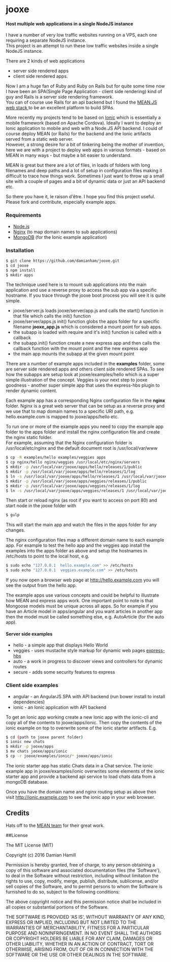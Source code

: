 # jooxe

#### Host multiple web applications in a single NodeJS instance

I have a number of very low traffic websites running on a VPS, each one requiring a separate NodeJS instance.  
This project is an attempt to run these low traffic websites inside a single NodeJS instance.  

There are 2 kinds of web applications 
 - server side rendered apps
 - client side rendered apps.

Now I am a huge fan of Ruby and Ruby on Rails but for quite some time now I have been an 
SPA(Single Page Application - client side rendering) kind of guy and Rails is a server side rendering framework.  
You can of course use Rails for an api backend but I found the
[MEAN.JS web stack ](https://www.meanjs.org "MEAN JS full stack solution for web apps") to be an excellent platform to build SPAs.

More recently my projects tend to be based on [Ionic](http://ionicframework.com/) which is essentially a mobile 
framework (based on Apache Cordova).  Ideally I want to deploy an Ionic application to mobile and web with a Node.JS 
API backend.  I could of course deploy MEAN (or Rails) for the backend and the Ionic artifacts served from a static web server.  
However, a strong desire for a bit of tinkering being the mother of invention, here we are with a project to deploy web 
apps in various formats - based on MEAN in many ways - but maybe a bit easier to understand.

MEAN is great but there are a lot of files, in loads of folders with long filenames and deep paths and a lot of setup 
in configuration files making it difficult to trace how things work.  Sometimes I just want to throw
up a small site with a couple of pages and a bit of dynamic data or just an API backend etc.  

So there you have it, le raison d'être.  I hope you find this project useful.  Please fork and contribute, especially example apps.

### Requirements
 - [Node.js](https://nodejs.org/)
 - [Nginx](https://nginx.org/)  (to map domain names to sub applications)
 - [MongoDB](https://docs.mongodb.com/)  (for the Ionic example application)

### Installation

```sh
$ git clone https://github.com/damianham/jooxe.git
$ cd jooxe
$ npm install
$ mkdir apps
```

The technique used here is to mount sub applications into the main application and use a reverse proxy to access the sub app via a 
specific hostname.  If you trace through the jooxe boot process you will see it is quite simple.  

 - jooxe/server.js loads jooxe/server/app.js and calls the start() function in that file which calls the init() function
 - jooxe/server/apps.js init() function globs the apps folder for a specific filename **jooxe_app.js** which is considered
   a mount point for sub apps.
 - the subapp is loaded with require and it's init() function is called with a callback
 - the subapp.init() function create a new express app and then calls the callback function with the mount point and the new express app
 - the main app mounts the subapp at the given mount point

There are a number of example apps included in the **examples** folder, some are server side rendered apps and others 
client side rendered SPAs.  To see how the subapps are setup look at jooxe/examples/hello which is a super simple 
illustration of the concept.  Veggies is your next step to jooxe goodness - another super simple app that uses 
the express-hbs plugin to render dynamic content.  

Each example app has a corresponding Nginx configuration file in the **nginx** folder.  Nginx is a great web server that can be setup
as a reverse proxy and we use that to map domain names to a specific URI path, e.g. hello.example.com is mapped to jooxe/apps/hello etc.

To run one or more of the example apps you need to copy the example app folder to the 
apps folder and install the nginx configuration file and create the nginx static folder.  
For example, assuming that the Nginx configuration folder is
/usr/local/etc/nginx and the default document root is /usr/local/var/www

```sh
$ cp -R examples/hello examples/veggies apps
$ cp nginx/hello nginx/veggies /usr/local/etc/nginx/servers
$ mkdir -p /usr/local/var/jooxe/apps/hello/releases/1/public
$ mkdir -p /usr/local/var/jooxe/apps/hello/releases/1/log
$ ln -s /usr/local/var/jooxe/apps/hello/releases/1 /usr/local/var/jooxe/apps/hello/current
$ mkdir -p /usr/local/var/jooxe/apps/veggies/releases/1/public
$ mkdir -p /usr/local/var/jooxe/apps/veggies/releases/1/log
$ ln -s /usr/local/var/jooxe/apps/veggies/releases/1 /usr/local/var/jooxe/apps/veggies/current
```

Then start or reload nginx (as root if you want to access on port 80) and start node in the jooxe folder with 
```sh
$ gulp
```
This will start the main app and watch the files in the apps folder for any changes.

The nginx configuration files map a different domain name to each example app.  For example to test the hello app and the veggies app
install the examples into the apps folder as above and setup the hostnames in /etc/hosts to point to the local host, e.g.

```sh
$ sudo echo "127.0.0.1  hello.example.com" >> /etc/hosts
$ sudo echo "127.0.0.1  veggies.example.com" >> /etc/hosts
```

If you now open a browser web page at http://hello.example.com you will see the output from the hello app.

The example apps use various concepts and could be helpful to illustrate how MEAN and express apps work.  One important point to note is that
Mongoose models must be unique across all apps.  So for example if you have an Article model in apps/angular and you want
articles in another app then the model must be called something else, e.g. AutoArticle (for the auto app).

#### Server side examples
 - hello - a simple app that displays Hello World
 - veggies - uses mustache style markup for dynamic web pages [express-hbs](https://github.com/barc/express-hbs) 
 - auto - a work in progress to discover views and controllers for dynamic routes
 - secure - adds some security features to express

### Client side examples
 - angular - an AngularJS SPA with API backend (run bower install to install dependencies)
 - ionic - an Ionic application with API backend

To get an Ionic app working create a new Ionic app with the ionic-cli and copy all of the contents to jooxe/apps/ionic. 
Then copy the contents of the ionic example
on top to overwrite some of the ionic starter artifacts. E.g.

```sh
$ cd (path to jooxe parent folder)
$ ionic new chats
$ mkdir -p jooxe/apps
$ mv chats jooxe/apps/ionic
$ cp -r jooxe/examples/ionic/* jooxe/apps/ionic
```
The ionic starter app has static Chats data in a Chat service.  The ionic example app in jooxe/examples/ionic overwrites some elements of the
ionic starter app and provide a backend api service to load chats data from a mongoDB database.

Once you have the domain name and nginx routing setup as above then visit http://ionic.example.com to see the ionic app in your web browser.

## Credits
Hats off to the [MEAN team](http://meanjs.org) for their great work.

##License

The MIT License (MIT)

Copyright (c) 2016 Damian Hamill

Permission is hereby granted, free of charge, to any person obtaining a copy of this software and associated documentation 
files (the 'Software'), to deal in the Software without restriction, including without limitation the rights to use, copy, 
modify, merge, publish, distribute, sublicense, and/or sell copies of the Software, and to permit persons to whom the Software 
is furnished to do so, subject to the following conditions:

The above copyright notice and this permission notice shall be included in all copies or substantial portions of the Software.

THE SOFTWARE IS PROVIDED 'AS IS', WITHOUT WARRANTY OF ANY KIND, EXPRESS OR IMPLIED, INCLUDING BUT NOT LIMITED TO THE WARRANTIES 
OF MERCHANTABILITY, FITNESS FOR A PARTICULAR PURPOSE AND NONINFRINGEMENT. IN NO EVENT SHALL THE AUTHORS OR COPYRIGHT HOLDERS BE
 LIABLE FOR ANY CLAIM, DAMAGES OR OTHER LIABILITY, WHETHER IN AN ACTION OF CONTRACT, TORT OR OTHERWISE, ARISING FROM, OUT OF OR 
IN CONNECTION WITH THE SOFTWARE OR THE USE OR OTHER DEALINGS IN THE SOFTWARE.